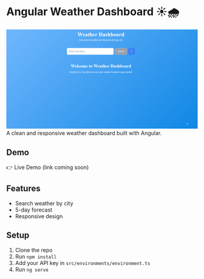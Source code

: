 # Angular Weather Dashboard ☀️🌧️
![Demo](./demo.gif)
A clean and responsive weather dashboard built with Angular.

## Demo
👉 Live Demo (link coming soon)

## Features
- Search weather by city
- 5-day forecast
- Responsive design

## Setup
1. Clone the repo
2. Run `npm install`
3. Add your API key in `src/environments/environment.ts`
4. Run `ng serve`

